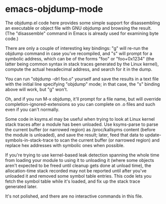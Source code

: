 emacs-objdump-mode
==================

The objdump.el code here provides some simple support for
disassembling an executable or object file with GNU objdump and
browsing the result. (The "disassemble" command in Emacs is already
used for examining byte code.)

There are only a couple of interesting key bindings: "g" will re-run
the objdump command in case you've recompiled, and "s" will prompt for
a symbolic address, which can be of the forms "foo" or "foo+0x1234"
(the latter being common syntax in stack traces generated by the Linux
kernel), compute the actual hexadecimal address, and search for it in
the dump.

You can run "objdump -drl foo.o" yourself and save the results in a
text file with the initial line specifying "objdump" mode; in that
case, the "s" binding above will work, but "g" won't.

Oh, and if you run M-x objdump, it'll prompt for a file name, but will
override completion-ignored-extensions so you can complete on .o files
and such even if you can't normally.

Some code in ksyms.el may be useful when trying to look at Linux
kernel stack traces after a module has been unloaded. Use ksyms-parse
to parse the current buffer (or narrowed region) as /proc/kallsyms
content (before the module is unloaded), and save the result; later,
feed that data to update-symbols-in-stack-trace to scan the current
buffer (or narrowed region) and replace hex addresses with symbolic
ones when possible.

If you're trying to use kernel-based leak detection spanning the whole
time from loading your module to using it to unloading it (where some
objects aren't expected to be freed until cleanup gets done at unload
time), the allocation-time stack recorded may not be reported until
after you've unloaded it and removed some symbol table entries. This
code lets you fetch the symbol table while it's loaded, and fix up the
stack trace generated later.

It's not polished, and there are no interactive commands in this file.
